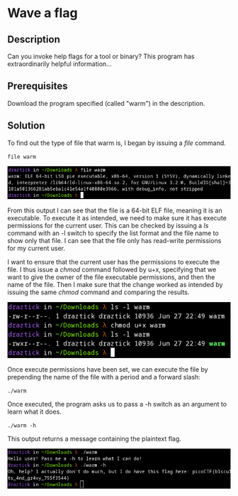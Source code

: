 # Wave a flag

## Description

Can you invoke help flags for a tool or binary? This program has extraordinarily helpful information...

## Prerequisites

Download the program specified (called "warm") in the description.

## Solution

To find out the type of file that warm is, I began by issuing a *file* command.

```
file warm
```

![file command output](../images/wave-a-flag-file.png)

From this output I can see that the file is a 64-bit ELF file, meaning it is an executable. To execute it as intended, we need to make sure it has execute permissions for the current user. This can be checked by issuing a *ls* command with an -l switch to specify the list format and the file name to show only that file. I can see that the file only has read-write permissions for my current user.

I want to ensure that the current user has the permissions to execute the file. I thus issue a *chmod* command followed by u+x, specifying that we want to give the owner of the file executable permissions, and then the name of the file. Then I make sure that the change worked as intended by issuing the same *chmod* command and comparing the results.

![permissions changing](../images/wave-a-flag-permissions.png)

Once execute permissions have been set, we can execute the file by prepending the name of the file with a period and a forward slash:

```
./warm
```

Once executed, the program asks us to pass a -h switch as an argument to learn what it does.

```
./warm -h
```

This output returns a message containing the plaintext flag.

![solution](../images/wave-a-flag-solution.png)